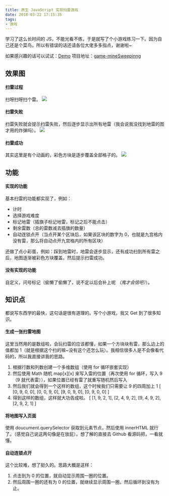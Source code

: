 ```yaml
---
title: 原生 JavaScript 实现扫雷游戏
date: 2018-03-22 17:15:35
tags:
- 游戏
---
```


学习了这么长时间的 JS，不能光看不练，于是就写了个小游戏练习一下。因为自己还是个菜鸟，所以有错误的话还请各位大佬多多指点，谢谢啦~ <!--more-->

如果感兴趣的话可以试试：[Demo](http://caijin.tech/demo/mineSweeping/index.html)
项目地址：[game-mineSweepinng](https://github.com/CaiJinyc/game-mineSweepinng)

## 效果图
#### 扫雷过程
扫呀扫呀扫个雷。
![](http://hexo-image.oss-cn-shenzhen.aliyuncs.com/18-5-2/30416056.jpg)

####  扫雷失败
扫雷失败就会提示扫雷失败，然后逐步显示出所有地雷（我会说我没找到地雷的图才用的炸弹吗）。
![](http://hexo-image.oss-cn-shenzhen.aliyuncs.com/18-5-2/37179305.jpg)


#### 扫雷成功
其实这里是有个动画的，彩色方块是逐步覆盖全部格子的。
![](http://hexo-image.oss-cn-shenzhen.aliyuncs.com/18-5-2/34681198.jpg)


## 功能
#### 实现的功能
基本扫雷的功能都实现了，例如：
* 计时
* 选择游戏难度
* 标记地雷（插旗子标记地雷，标记之后不能点击）
* 剩余雷数（总的雷数减去插旗的数量）
* 自动连锁点开（当点开某个区块后，如果该区块的数字为 0，也就是九宫格内没有雷，那么将自动点开九宫格内的所有区块）

还做了点小彩蛋，例如：踩到地雷时，地雷会逐步显示，还有成功扫到所有雷之后，地图逐渐被彩色方块覆盖，然后提示扫雷成功。

#### 没有实现的功能
自定义，问号标记（偷懒了偷懒了，说不定以后会补上呢 *（鬼才会信吧）*）。

## 知识点
都说写东西学的最快，这句话是很有道理的。写个小游戏，我又 Get 到了很多知识。

#### 生成一张扫雷地图
这里当然用的是数组啦，会玩扫雷的应该都懂，如果一个方块块有雷，那么边上的值都加 1（就是根据这个扫的嘛~没有这个还怎么玩）。我相信很多人是不会像看代码的，所以我直接讲我的思路。

1. 根据行数和列数创建一个多维数组（使用 for 循环嵌套实现）
2. 然后使用 Math 随机 map[x][x] 来写入雷的位置（再次使用 for 循环，写入 9（9 就代表雷）），如果位置已经有雷了就重写随机然后写入
3. 然后我们就会得到一个这样的数组，这个时候我们只需要让 9 的四周加上 1
   [ [0, 9, 0, 0],
     [0, 0, 9, 0],
     [9, 0, 9, 0],
     [0, 9, 0, 0] ]
4. 得到这样的数组，这样就大功告成啦。
  [  [1, 9, 2, 1],
     [2, 4, 9, 2],
     [9, 4, 9, 2],
     [2, 9, 2, 1]  ]


#### 将地图写入页面
使用 doucument.querySelector 获取到元素节点，然后使用 innerHTML 就行了。（感觉自己说这两句像是在放屁）。想了解的直接去 Github 看源码把，一看就懂。

#### 自动连锁点开
这个比较难，想了挺久的。思路大概是这样：
1. 点击到为 0 的位置，就自动显示周围一圈的位置。
2. 然后周围一圈的还有为 0 的位置，就继续显示周围一圈，然后循环到没有为止。